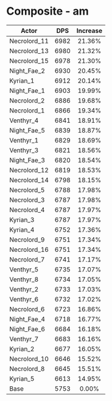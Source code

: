 # Composite - am
| Actor | DPS | Increase |
|---|:---:|:---:|
|Necrolord_11|6982|21.36%|
|Necrolord_13|6980|21.32%|
|Necrolord_15|6978|21.30%|
|Night_Fae_2|6930|20.45%|
|Kyrian_1|6912|20.14%|
|Night_Fae_1|6903|19.99%|
|Necrolord_2|6886|19.68%|
|Necrolord_1|6866|19.34%|
|Venthyr_4|6841|18.91%|
|Night_Fae_5|6839|18.87%|
|Venthyr_1|6829|18.69%|
|Venthyr_3|6821|18.56%|
|Night_Fae_3|6820|18.54%|
|Necrolord_12|6819|18.53%|
|Necrolord_14|6798|18.15%|
|Necrolord_5|6788|17.98%|
|Necrolord_3|6787|17.98%|
|Necrolord_4|6787|17.97%|
|Kyrian_3|6787|17.97%|
|Kyrian_4|6752|17.36%|
|Necrolord_9|6751|17.34%|
|Necrolord_16|6751|17.34%|
|Necrolord_7|6741|17.17%|
|Venthyr_5|6735|17.07%|
|Venthyr_8|6734|17.05%|
|Venthyr_2|6733|17.03%|
|Venthyr_6|6732|17.02%|
|Necrolord_6|6723|16.86%|
|Night_Fae_4|6718|16.77%|
|Night_Fae_6|6684|16.18%|
|Venthyr_7|6683|16.16%|
|Kyrian_2|6677|16.05%|
|Necrolord_10|6646|15.52%|
|Necrolord_8|6645|15.51%|
|Kyrian_5|6613|14.95%|
|Base|5753|0.00%|

